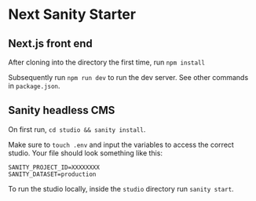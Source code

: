 # Next Sanity Starter

## Next.js front end

After cloning into the directory the first time, run `npm install`

Subsequently run `npm run dev` to run the dev server. See other commands in `package.json`.

## Sanity headless CMS

On first run, `cd studio && sanity install`.

Make sure to `touch .env` and input the variables to access the correct studio. Your file should look something like this:

```
SANITY_PROJECT_ID=XXXXXXXX
SANITY_DATASET=production
```

To run the studio locally, inside the `studio` directory run `sanity start`.
